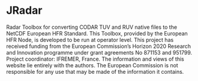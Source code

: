 # JRadar

Radar Toolbox for converting CODAR TUV and RUV native files to the NetCDF European HFR Standard. This Toolbox, provided by the European HFR Node, is developed to be run at operator level.
This project has received funding from the European Commission’s Horizon 2020 Research and Innovation programme under grant agreements No 871153 and 951799. Project coordinator: IFREMER, France. The information and views of this website lie entirely with the authors. The  European Commission is not responsible for any use that may be made of the information it contains.
